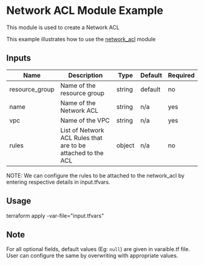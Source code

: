 # Network ACL Module Example

This module is used to create a Network ACL

This example illustrates how to use the [network_acl](./../modules/network-acl) module

<!-- BEGINNING OF PRE-COMMIT-TERRAFORM DOCS HOOK -->

## Inputs

| Name                              | Description                                           | Type   | Default | Required |
|-----------------------------------|-------------------------------------------------------|--------|---------|----------|
| resource\_group | Name of the resource group | string | default | no |
| name | Name of the Network ACL | string | n/a | yes |
| vpc | Name of the VPC | string | n/a | yes |
| rules | List of Network ACL Rules that are to be attached to the ACL  | object | n/a | no |


<!-- END OF PRE-COMMIT-TERRAFORM DOCS HOOK -->

NOTE: We can configure the rules to be attached to the network_acl by entering respective details in input.tfvars.

## Usage

terraform apply -var-file="input.tfvars"

## Note

For all optional fields, default values (Eg: `null`) are given in varaible.tf file. User can configure the same by overwriting with appropriate values.